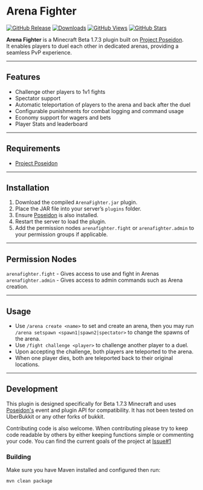 # Arena Fighter

[![GitHub Release](https://img.shields.io/github/v/release/Garsooon/Arena-Fighter?label=release)](https://github.com/Garsooon/Arena-Fighter/releases/latest)
[![Downloads](https://img.shields.io/github/downloads/Garsooon/Arena-Fighter/total.svg?style=flat)](https://github.com/Garsooon/Arena-Fighter/releases)
[![GitHub Views](https://komarev.com/ghpvc/?username=Garsooon&label=Views&color=blue&style=flat)](https://github.com/Garsooon/Arena-Fighter)
[![GitHub Stars](https://img.shields.io/github/stars/Garsooon/Arena-Fighter?style=social)](https://github.com/Garsooon/Arena-Fighter/stargazers)

**Arena Fighter** is a Minecraft Beta 1.7.3 plugin built on [Project Poseidon](https://github.com/retromcorg/Project-Poseidon).  
It enables players to duel each other in dedicated arenas, providing a seamless PvP experience.

---

## Features

- Challenge other players to 1v1 fights
- Spectator support
- Automatic teleportation of players to the arena and back after the duel
- Configurable punishments for combat logging and command usage
- Economy support for wagers and bets
- Player Stats and leaderboard

---

## Requirements

- [Project Poseidon](https://github.com/retromcorg/Project-Poseidon)

---

## Installation

1. Download the compiled `ArenaFighter.jar` plugin.
2. Place the JAR file into your server’s `plugins` folder.
3. Ensure [Poseidon](https://github.com/retromcorg/Project-Poseidon) is also installed.
4. Restart the server to load the plugin.
5. Add the permission nodes `arenafighter.fight` or `arenafighter.admin` to your permission groups if applicable.

---

## Permission Nodes

`arenafighter.fight` - Gives access to use and fight in Arenas</br>
`arenafighter.admin` - Gives access to admin commands such as Arena creation.

---

## Usage

- Use `/arena create <name>` to set and create an arena, then you may run</br>
`/arena setspawn <spawn1|spawn2|spectator>` to change the spawns of the arena.
- Use `/fight challenge <player>` to challenge another player to a duel.
- Upon accepting the challenge, both players are teleported to the arena.
- When one player dies, both are teleported back to their original locations.

---

## Development

This plugin is designed specifically for Beta 1.7.3 Minecraft and uses [Poseidon's](https://github.com/retromcorg/Project-Poseidon) event and plugin API for compatibility. It has not been tested on UberBukkit or any other forks of bukkit.

Contributing code is also welcome. When contributing please try to keep code readable by others by either keeping functions simple or commenting your code. You can find the current goals of the project at [Issue#1](https://github.com/Garsooon/Arena-Fighter/issues/1)

### Building

Make sure you have Maven installed and configured then run:

```bash
mvn clean package
